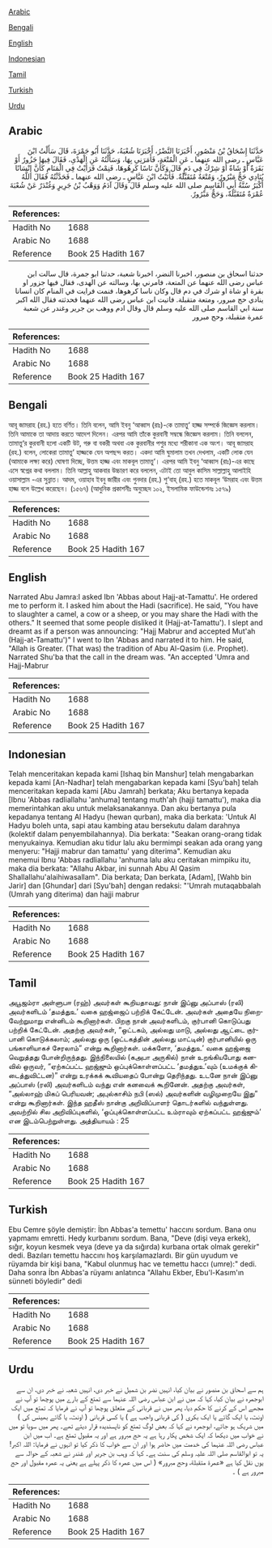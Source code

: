 [Arabic](#arabic)

[Bengali](#bengali)

[English](#english)

[Indonesian](#indonesian)

[Tamil](#tamil)

[Turkish](#turkish)

[Urdu](#urdu)

## Arabic


<div dir="rtl" lang="ar" style={{fontSize:'larger',backgroundColor:'#f8f9fa',padding:20}}>
حَدَّثَنَا إِسْحَاقُ بْنُ مَنْصُورٍ، أَخْبَرَنَا النَّضْرُ، أَخْبَرَنَا شُعْبَةُ، حَدَّثَنَا أَبُو جَمْرَةَ، قَالَ سَأَلْتُ ابْنَ عَبَّاسٍ ـ رضى الله عنهما ـ عَنِ الْمُتْعَةِ، فَأَمَرَنِي بِهَا، وَسَأَلْتُهُ عَنِ الْهَدْىِ، فَقَالَ فِيهَا جَزُورٌ أَوْ بَقَرَةٌ أَوْ شَاةٌ أَوْ شِرْكٌ فِي دَمٍ قَالَ وَكَأَنَّ نَاسًا كَرِهُوهَا، فَنِمْتُ فَرَأَيْتُ فِي الْمَنَامِ كَأَنَّ إِنْسَانًا يُنَادِي حَجٌّ مَبْرُورٌ، وَمُتْعَةٌ مُتَقَبَّلَةٌ‏.‏ فَأَتَيْتُ ابْنَ عَبَّاسٍ ـ رضى الله عنهما ـ فَحَدَّثْتُهُ فَقَالَ اللَّهُ أَكْبَرُ سُنَّةُ أَبِي الْقَاسِمِ صلى الله عليه وسلم قَالَ وَقَالَ آدَمُ وَوَهْبُ بْنُ جَرِيرٍ وَغُنْدَرٌ عَنْ شُعْبَةَ عُمْرَةٌ مُتَقَبَّلَةٌ، وَحَجٌّ مَبْرُورٌ‏.‏
</div>
<div style={{backgroundColor:'#f8f9fa',padding:20, marginBottom: 10}}><table> <thead> <tr> <th>References:</th> <th></th> </tr> </thead> <tbody><tr><td>Hadith No</td><td>1688</td></tr><tr><td>Arabic No</td><td>1688</td></tr><tr><td>Reference</td><td>Book 25 Hadith 167</td></tr></tbody></table></div>


<div dir="rtl" lang="ar" style={{fontSize:'larger',backgroundColor:'#f8f9fa',padding:20}}>
حدثنا اسحاق بن منصور، اخبرنا النضر، اخبرنا شعبة، حدثنا ابو جمرة، قال سالت ابن عباس رضى الله عنهما عن المتعة، فامرني بها، وسالته عن الهدى، فقال فيها جزور او بقرة او شاة او شرك في دم قال وكان ناسا كرهوها، فنمت فرايت في المنام كان انسانا ينادي حج مبرور، ومتعة متقبلة. فاتيت ابن عباس رضى الله عنهما فحدثته فقال الله اكبر سنة ابي القاسم صلى الله عليه وسلم قال وقال ادم ووهب بن جرير وغندر عن شعبة عمرة متقبلة، وحج مبرور
</div>
<div style={{backgroundColor:'#f8f9fa',padding:20, marginBottom: 10}}><table> <thead> <tr> <th>References:</th> <th></th> </tr> </thead> <tbody><tr><td>Hadith No</td><td>1688</td></tr><tr><td>Arabic No</td><td>1688</td></tr><tr><td>Reference</td><td>Book 25 Hadith 167</td></tr></tbody></table></div>

## Bengali


<div dir="ltr" lang="bn" style={{fontSize:'larger',backgroundColor:'#f8f9fa',padding:20}}>
আবূ জামরাহ (রহ.) হতে বর্ণিত। তিনি বলেন, আমি ইবনু ‘আব্বাস (রাঃ)-কে তামাত্তু‘ হাজ্জ সম্পর্কে জিজ্ঞেস করলাম। তিনি আমাকে তা আদায় করতে আদেশ দিলেন। এরপর আমি তাঁকে কুরবানী সম্বন্ধে জিজ্ঞেস করলাম। তিনি বললেন, তামাত্তু‘র কুরবানী হলো একটি উট, গরু বা বকরী অথবা এক কুরবানীর পশুর মধ্যে শরীকানা এক অংশ। আবূ জামরাহ (রহ.) বলেন, লোকেরা তামাত্তু‘ হাজ্জকে যেন অপছন্দ করত। একদা আমি ঘুমালাম তখন দেখলাম, একটি লোক যেন (আমাকে লক্ষ্য করে) ঘোষণা দিচ্ছে, উত্তম হাজ্জ এবং মাকবূল তামাত্তু‘। এরপর আমি ইবনু ‘আব্বাস (রাঃ)-এর কাছে এসে স্বপ্নের কথা বললাম। তিনি আল্লাহু আকবার উচ্চারণ করে বললেন, এটাই তো আবুল কাসিম সাল্লাল্লাহু আলাইহি ওয়াসাল্লাম -এর সুন্নাত। আদম, ওয়াহাব ইবনু জারীর এবং গুনদার (রহ.) শু‘বাহ্ (রহ.) হতে মাকবূল ‘উমরাহ এবং উত্তম হাজ্জ বলে উল্লেখ করেছেন। (১৫৬৭) (আধুনিক প্রকাশনীঃ অনুচ্ছেদ ১০২, ইসলামিক ফাউন্ডেশনঃ ১৫৭৯)
</div>
<div style={{backgroundColor:'#f8f9fa',padding:20, marginBottom: 10}}><table> <thead> <tr> <th>References:</th> <th></th> </tr> </thead> <tbody><tr><td>Hadith No</td><td>1688</td></tr><tr><td>Arabic No</td><td>1688</td></tr><tr><td>Reference</td><td>Book 25 Hadith 167</td></tr></tbody></table></div>

## English


<div dir="ltr" lang="en" style={{fontSize:'larger',backgroundColor:'#f8f9fa',padding:20}}>
Narrated Abu Jamra:I asked Ibn 'Abbas about Hajj-at-Tamattu'. He ordered me to perform it. I asked him about the Hadi (sacrifice). He said, "You have to slaughter a camel, a cow or a sheep, or you may share the Hadi with the others." It seemed that some people disliked it (Hajj-at-Tamattu'). I slept and dreamt as if a person was announcing: "Hajj Mabrur and accepted Mut'ah (Hajj-at-Tamattu')" I went to Ibn 'Abbas and narrated it to him. He said, "Allah is Greater. (That was) the tradition of Abu Al-Qasim (i.e. Prophet). Narrated Shu'ba that the call in the dream was. "An accepted 'Umra and Hajj-Mabrur
</div>
<div style={{backgroundColor:'#f8f9fa',padding:20, marginBottom: 10}}><table> <thead> <tr> <th>References:</th> <th></th> </tr> </thead> <tbody><tr><td>Hadith No</td><td>1688</td></tr><tr><td>Arabic No</td><td>1688</td></tr><tr><td>Reference</td><td>Book 25 Hadith 167</td></tr></tbody></table></div>

## Indonesian


<div dir="ltr" lang="id" style={{fontSize:'larger',backgroundColor:'#f8f9fa',padding:20}}>
Telah menceritakan kepada kami [Ishaq bin Manshur] telah mengabarkan kepada kami [An-Nadhar] telah mengabarkan kepada kami [Syu'bah] telah menceritakan kepada kami [Abu Jamrah] berkata; Aku bertanya kepada [Ibnu 'Abbas radliallahu 'anhuma] tentang muth'ah (hajji tamattu'), maka dia memerintahkan aku untuk melaksanakannya. Dan aku bertanya pula kepadanya tentang Al Hadyu (hewan qurban), maka dia berkata: 'Untuk Al Hadyu boleh unta, sapi atau kambing atau bersekutu dalam darahnya (kolektif dalam penyembilahannya). Dia berkata: "Seakan orang-orang tidak menyukainya. Kemudian aku tidur lalu aku bermimpi seakan ada orang yang menyeru: "Hajji mabrur dan tamattu' yang diterima". Kemudian aku menemui Ibnu 'Abbas radliallahu 'anhuma lalu aku ceritakan mimpiku itu, maka dia berkata: "Allahu Akbar, ini sunnah Abu Al Qasim Shallallahu'alaihiwasallam". Dia berkata; Dan berkata, [Adam], [Wahb bin Jarir] dan [Ghundar] dari [Syu'bah] dengan redaksi: "'Umrah mutaqabbalah (Umrah yang diterima) dan hajji mabrur
</div>
<div style={{backgroundColor:'#f8f9fa',padding:20, marginBottom: 10}}><table> <thead> <tr> <th>References:</th> <th></th> </tr> </thead> <tbody><tr><td>Hadith No</td><td>1688</td></tr><tr><td>Arabic No</td><td>1688</td></tr><tr><td>Reference</td><td>Book 25 Hadith 167</td></tr></tbody></table></div>

## Tamil


<div dir="ltr" lang="ta" style={{fontSize:'larger',backgroundColor:'#f8f9fa',padding:20}}>
அபூஜம்ரா அள்ளுபஈ (ரஹ்) அவர்கள் கூறியதாவது: நான் இப்னு அப்பாஸ் (ரலி) அவர்களிடம் ‘தமத்துஉ’ வகை ஹஜ்ஜைப் பற்றிக் கேட்டேன். அவர்கள் அதையே நிறைவேற்றுமாறு என்னிடம் கூறினார்கள். பிறகு நான் அவர்களிடம், குர்பானி கொடுப்பது பற்றிக் கேட்டேன். அதற்கு அவர்கள், “ஒட்டகம், அல்லது மாடு, அல்லது ஆட்டை குர்பானி கொடுக்கலாம்; அல்லது ஒரு (ஒட்டகத்தின் அல்லது மாட்டின்) குர்பானியில் ஒரு பங்காளியாகச் சேரலாம்” என்று கூறினார்கள். மக்களோ, ‘தமத்துஉ’ வகை ஹஜ்ஜை வெறுத்தது போன்றிருந்தது. இந்நிலையில் (கஅபா அருகில்) நான் உறங்கியபோது கனவில் ஒருவர், “ஏற்கப்பட்ட ஹஜ்ஜும் ஒப்புக்கொள்ளப்பட்ட ‘தமத்துஉ’வும் (உமக்குக் கிடைத்துவிட்டன)” என்று உரக்கக் கூவியதைப் போன்று தெரிந்தது. உடனே நான் இப்னு அப்பாஸ் (ரலி) அவர்களிடம் வந்து என் கனவைக் கூறினேன். அதற்கு அவர்கள், “அல்லாஹ் மிகப் பெரியவன்; அபுல்காசிம் நபி (ஸல்) அவர்களின் வழிமுறையே இது” என்று கூறினார்கள். இந்த ஹதீஸ் நான்கு அறிவிப்பாளர் தொடர்களில் வந்துள்ளது. அவற்றில் சில அறிவிப்புகளில், ‘ஒப்புக்கொள்ளப்பட்ட உம்ராவும் ஏற்கப்பட்ட ஹஜ்ஜும்’ என இடம்பெற்றுள்ளது. அத்தியாயம் : 25
</div>
<div style={{backgroundColor:'#f8f9fa',padding:20, marginBottom: 10}}><table> <thead> <tr> <th>References:</th> <th></th> </tr> </thead> <tbody><tr><td>Hadith No</td><td>1688</td></tr><tr><td>Arabic No</td><td>1688</td></tr><tr><td>Reference</td><td>Book 25 Hadith 167</td></tr></tbody></table></div>

## Turkish


<div dir="ltr" lang="tr" style={{fontSize:'larger',backgroundColor:'#f8f9fa',padding:20}}>
Ebu Cemre şöyle demiştir: İbn Abbas'a temettu' haccını sordum. Bana onu yapmamı emretti. Hedy kurbanını sordum. Bana, "Deve (dişi veya erkek), sığır, koyun kesmek veya (deve ya da sığırda) kurbana ortak olmak gerekir" dedi. Bazıları temettu haccını hoş karşılamazlardı. Bir gün uyudum ve rüyamda bir kişi bana, "Kabul olunmuş hac ve temettu haccı (umre):" dedi. Daha sonra İbn Abbas'a rüyamı anlatınca "Allahu Ekber, Ebu'l-Kasım'ın sünneti böyledir" dedi
</div>
<div style={{backgroundColor:'#f8f9fa',padding:20, marginBottom: 10}}><table> <thead> <tr> <th>References:</th> <th></th> </tr> </thead> <tbody><tr><td>Hadith No</td><td>1688</td></tr><tr><td>Arabic No</td><td>1688</td></tr><tr><td>Reference</td><td>Book 25 Hadith 167</td></tr></tbody></table></div>

## Urdu


<div dir="rtl" lang="ur" style={{fontSize:'larger',backgroundColor:'#f8f9fa',padding:20}}>
ہم سے اسحاق بن منصور نے بیان کیا، انہیں نضر بن شمیل نے خبر دی، انہیں شعبہ نے خبر دی، ان سے ابوجمرہ نے بیان کیا، کہا کہ میں نے ابن عباس رضی اللہ عنہما سے تمتع کے بارے میں پوچھا تو آپ نے مجھے اس کے کرنے کا حکم دیا، پھر میں نے قربانی کے متعلق پوچھا تو آپ نے فرمایا کہ تمتع میں ایک اونٹ، یا ایک گائے یا ایک بکری ( کی قربانی واجب ہے ) یا کسی قربانی ( اونٹ، یا گائے بھینس کی ) میں شریک ہو جائے، ابوجمرہ نے کہا کہ بعض لوگ تمتع کو ناپسندیدہ قرار دیتے تھے۔ پھر میں سویا تو میں نے خواب میں دیکھا کہ ایک شخص پکار رہا ہے یہ حج مبرور ہے اور یہ مقبول تمتع ہے۔ اب میں ابن عباس رضی اللہ عنہما کی خدمت میں حاضر ہوا اور ان سے خواب کا ذکر کیا تو انہوں نے فرمایا: اللہ اکبر! یہ تو ابوالقاسم صلی اللہ علیہ وسلم کی سنت ہے۔ کہا کہ وہب بن جریر اور غندر نے شعبہ کے حوالہ سے یوں نقل کیا ہے «عمرة متقبلة،‏‏‏‏ وحج مبرور‏» ( اس میں عمرہ کا ذکر پہلے ہے یعنی یہ عمرہ مقبول اور حج مبرور ہے ) ۔
</div>
<div style={{backgroundColor:'#f8f9fa',padding:20, marginBottom: 10}}><table> <thead> <tr> <th>References:</th> <th></th> </tr> </thead> <tbody><tr><td>Hadith No</td><td>1688</td></tr><tr><td>Arabic No</td><td>1688</td></tr><tr><td>Reference</td><td>Book 25 Hadith 167</td></tr></tbody></table></div>